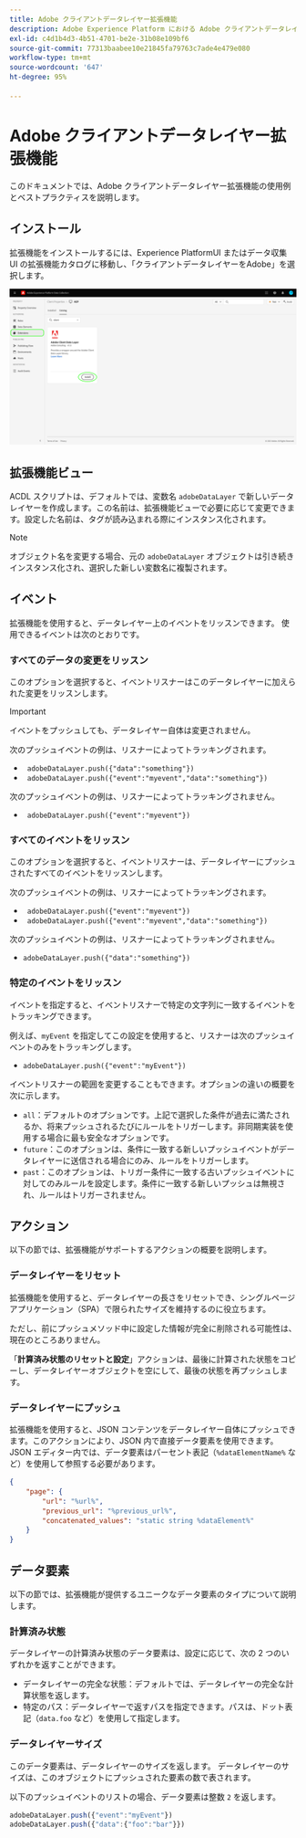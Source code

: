 ```yaml
---
title: Adobe クライアントデータレイヤー拡張機能
description: Adobe Experience Platform における Adobe クライアントデータレイヤーのタグ拡張について説明します。
exl-id: c4d1b4d3-4b51-4701-be2e-31b08e109bf6
source-git-commit: 77313baabee10e21845fa79763c7ade4e479e080
workflow-type: tm+mt
source-wordcount: '647'
ht-degree: 95%

---
```


# Adobe クライアントデータレイヤー拡張機能

このドキュメントでは、Adobe クライアントデータレイヤー拡張機能の使用例とベストプラクティスを説明します。

<!-- (Missing document?)
If you would like to have more details on development consideration, [please reach this page](./dev.md). -->

## インストール

拡張機能をインストールするには、Experience PlatformUI またはデータ収集 UI の拡張機能カタログに移動し、「クライアントデータレイヤーをAdobe」を選択します。

![カタログ内の ACDL 拡張機能ビュー](./images/catalog.png)

<!-- (GitHub link?)
There is also the possibility to fork this project. You can download this github project, realize the change that you deem required for your specific use-case and re-upload it on your Organization as a private extension.
This installation will not be supported on our end.<br>
>[!NOTE]
>
> _Consider renaming the extension name in the extension.json file_ -->

## 拡張機能ビュー

ACDL スクリプトは、デフォルトでは、変数名 `adobeDataLayer` で新しいデータレイヤーを作成します。この名前は、拡張機能ビューで必要に応じて変更できます。設定した名前は、タグが読み込まれる際にインスタンス化されます。

>[!NOTE]
>
>オブジェクト名を変更する場合、元の `adobeDataLayer` オブジェクトは引き続きインスタンス化され、選択した新しい変数名に複製されます。

## イベント

拡張機能を使用すると、データレイヤー上のイベントをリッスンできます。 使用できるイベントは次のとおりです。

### すべてのデータの変更をリッスン

このオプションを選択すると、イベントリスナーはこのデータレイヤーに加えられた変更をリッスンします。

>[!IMPORTANT]
>
>イベントをプッシュしても、データレイヤー自体は変更されません。

次のプッシュイベントの例は、リスナーによってトラッキングされます。

* ` adobeDataLayer.push({"data":"something"})`
* ` adobeDataLayer.push({"event":"myevent","data":"something"})`

次のプッシュイベントの例は、リスナーによってトラッキングされません。

* ` adobeDataLayer.push({"event":"myevent"})`

### すべてのイベントをリッスン

このオプションを選択すると、イベントリスナーは、データレイヤーにプッシュされたすべてのイベントをリッスンします。

次のプッシュイベントの例は、リスナーによってトラッキングされます。

* ` adobeDataLayer.push({"event":"myevent"})`
* ` adobeDataLayer.push({"event":"myevent","data":"something"})`

次のプッシュイベントの例は、リスナーによってトラッキングされません。

* ` adobeDataLayer.push({"data":"something"}) `

### 特定のイベントをリッスン

イベントを指定すると、イベントリスナーで特定の文字列に一致するイベントをトラッキングできます。

例えば、`myEvent` を指定してこの設定を使用すると、リスナーは次のプッシュイベントのみをトラッキングします。

* `adobeDataLayer.push({"event":"myEvent"})`

イベントリスナーの範囲を変更することもできます。オプションの違いの概要を次に示します。

* `all`：デフォルトのオプションです。上記で選択した条件が過去に満たされるか、将来プッシュされるたびにルールをトリガーします。非同期実装を使用する場合に最も安全なオプションです。
* `future`：このオプションは、条件に一致する新しいプッシュイベントがデータレイヤーに送信される場合にのみ、ルールをトリガーします。
* `past`：このオプションは、トリガー条件に一致する古いプッシュイベントに対してのみルールを設定します。条件に一致する新しいプッシュは無視され、ルールはトリガーされません。

## アクション

以下の節では、拡張機能がサポートするアクションの概要を説明します。

### データレイヤーをリセット

拡張機能を使用すると、データレイヤーの長さをリセットでき、シングルページアプリケーション（SPA）で限られたサイズを維持するのに役立ちます。

ただし、前にプッシュメソッド中に設定した情報が完全に削除される可能性は、現在のところありません。

「**計算済み状態のリセットと設定**」アクションは、最後に計算された状態をコピーし、データレイヤーオブジェクトを空にして、最後の状態を再プッシュします。

### データレイヤーにプッシュ

拡張機能を使用すると、JSON コンテンツをデータレイヤー自体にプッシュできます。このアクションにより、JSON 内で直接データ要素を使用できます。 JSON エディター内では、データ要素はパーセント表記（`%dataElementName%` など）を使用して参照する必要があります。

```json
{
    "page": {
        "url": "%url%",
        "previous_url": "%previous_url%",
        "concatenated_values": "static string %dataElement%"
    }
}
```

## データ要素

以下の節では、拡張機能が提供するユニークなデータ要素のタイプについて説明します。

### 計算済み状態

データレイヤーの計算済み状態のデータ要素は、設定に応じて、次の 2 つのいずれかを返すことができます。

* データレイヤーの完全な状態：デフォルトでは、データレイヤーの完全な計算状態を返します。
* 特定のパス：データレイヤーで返すパスを指定できます。パスは、ドット表記（`data.foo` など）を使用して指定します。

### データレイヤーサイズ

このデータ要素は、データレイヤーのサイズを返します。 データレイヤーのサイズは、このオブジェクトにプッシュされた要素の数で表されます。

以下のプッシュイベントのリストの場合、データ要素は整数 `2` を返します。

```js
adobeDataLayer.push({"event":"myEvent"})
adobeDataLayer.push({"data":{"foo":"bar"}})
```
